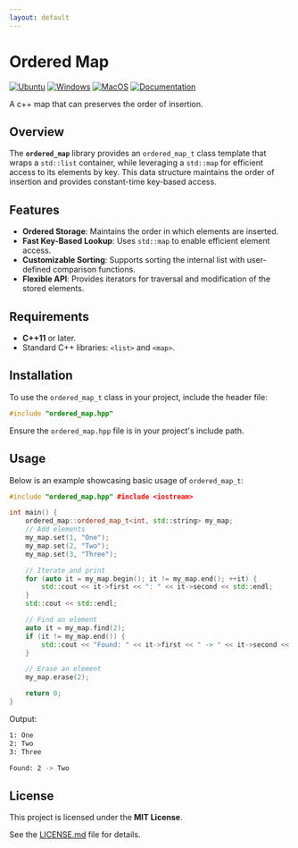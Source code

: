 ```yaml
---
layout: default
---
```


# Ordered Map

[![Ubuntu](https://github.com/Galfurian/ordered_map/actions/workflows/ubuntu.yml/badge.svg)](https://github.com/Galfurian/ordered_map/actions/workflows/ubuntu.yml)
[![Windows](https://github.com/Galfurian/ordered_map/actions/workflows/windows.yml/badge.svg)](https://github.com/Galfurian/ordered_map/actions/workflows/windows.yml)
[![MacOS](https://github.com/Galfurian/ordered_map/actions/workflows/macos.yml/badge.svg)](https://github.com/Galfurian/ordered_map/actions/workflows/macos.yml)
[![Documentation](https://github.com/Galfurian/ordered_map/actions/workflows/documentation.yml/badge.svg)](https://github.com/Galfurian/ordered_map/actions/workflows/documentation.yml)

A c++ map that can preserves the order of insertion.

## Overview

The **`ordered_map`** library provides an `ordered_map_t` class template that
wraps a `std::list` container, while leveraging a `std::map` for efficient
access to its elements by key. This data structure maintains the order of
insertion and provides constant-time key-based access.

## Features

- **Ordered Storage**: Maintains the order in which elements are inserted.
- **Fast Key-Based Lookup**: Uses `std::map` to enable efficient element access.
- **Customizable Sorting**: Supports sorting the internal list with user-defined
  comparison functions.
- **Flexible API**: Provides iterators for traversal and modification of the
  stored elements.

## Requirements

- **C++11** or later.
- Standard C++ libraries: `<list>` and `<map>`.

## Installation

To use the `ordered_map_t` class in your project, include the header file:

```c++
#include "ordered_map.hpp"
```

Ensure the `ordered_map.hpp` file is in your project's include path.

## Usage

Below is an example showcasing basic usage of `ordered_map_t`:

```c++
#include "ordered_map.hpp" #include <iostream>

int main() {
    ordered_map::ordered_map_t<int, std::string> my_map;
    // Add elements
    my_map.set(1, "One");
    my_map.set(2, "Two");
    my_map.set(3, "Three");

    // Iterate and print
    for (auto it = my_map.begin(); it != my_map.end(); ++it) {
        std::cout << it->first << ": " << it->second << std::endl;
    }
    std::cout << std::endl;

    // Find an element
    auto it = my_map.find(2);
    if (it != my_map.end()) {
        std::cout << "Found: " << it->first << " -> " << it->second << std::endl;
    }

    // Erase an element
    my_map.erase(2);

    return 0;
}
```

Output:

```bash
1: One
2: Two
3: Three

Found: 2 -> Two
```

## License

This project is licensed under the **MIT License**.

See the [LICENSE.md](LICENSE.md) file for details.
